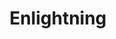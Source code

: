 ---
title: "Enlightning"
type: "tv-show"
streaming: "twitch"
id: "enlightning"
image: "tanzu-tuesdays.png"
og_image: "/images/og/TanzuTV-Tuesdays.png"
weight: 2
menu:
    main:
        parent: "tv"
        weight: 3
# Text that appears on show index page under show name
description: Learn cloud concepts with Whitney and her lightboard ϟ
# Text that appears highlighted in green on show index page above show name
teaser: Live Every Thursday at 11am ET
# Text that shows on show page under show name
subheader: Learn cloud concepts with Whitney and her lightboard every Thursday at 11am ET
# Any content below here shows up above episode index
---